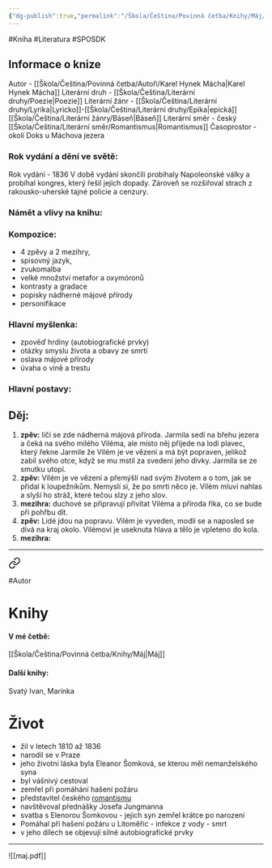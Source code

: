 ```yaml
---
{"dg-publish":true,"permalink":"/Škola/Čeština/Povinná četba/Knihy/Máj/","created":"2023-11-28T12:00:14.628+01:00","updated":"2024-05-19T15:11:46.572+02:00"}
---
```


#Kniha #Literatura #SPOSDK
## Informace o knize
Autor - [[Škola/Čeština/Povinná četba/Autoři/Karel Hynek Mácha\|Karel Hynek Mácha]]
Literární druh - [[Škola/Čeština/Literární druhy/Poezie\|Poezie]]
Literární žánr - [[Škola/Čeština/Literární druhy/Lyrika\|Lyricko]]-[[Škola/Čeština/Literární druhy/Epika\|epická]] [[Škola/Čeština/Literární žánry/Báseň\|Báseň]]
Literární směr - český [[Škola/Čeština/Literární směr/Romantismus\|Romantismus]]
Časoprostor - okolí Doks u Máchova jezera
### Rok vydání a dění ve světě:
Rok vydání - 1836
V době vydání skončili probíhaly Napoleonské války a probíhal kongres, který řešil jejich dopady. Zároveň se rozšiřoval strach z rakousko-uherské tajné policie a cenzury.
### Námět a vlivy na knihu:
### Kompozice: 
- 4 zpěvy a 2 mezihry, 
- spisovný jazyk, 
- zvukomalba
- velké množství metafor a oxymóronů
- kontrasty a gradace
- popisky nádherné májové přírody
- personifikace
### Hlavní myšlenka:
- zpověď hrdiny (autobiografické prvky) 
- otázky smyslu života a obavy ze smrti
- oslava májové přírody
- úvaha o vině a trestu
### Hlavní postavy:

## Děj:
1. **zpěv:** líčí se zde nádherná májová příroda. Jarmila sedí na břehu jezera a čeká na svého milého Viléma, ale místo něj přijede na lodi plavec, který řekne Jarmile že Vilém je ve vězení a má být popraven, jelikož zabil svého otce, když se mu mstil za svedení jeho dívky. Jarmila se ze smutku utopí.
2. **zpěv:** Vilém je ve vězení a přemýšlí nad svým životem a o tom, jak se přidal k loupežníkům. Nemyslí si, že po smrti něco je. Vilém mluví nahlas a slyší ho stráž, které tečou slzy z jeho slov.
1. **mezihra:** duchové se připravují přivítat Viléma a příroda říka, co se bude při pohřbu dít.
3. **zpěv:** Lidé jdou na popravu. Vilém je vyveden, modlí se a naposled se dívá na kraj okolo. Vilémovi je useknuta hlava a tělo je vpleteno do kola.
2. **mezihra:**  

___

<div class="transclusion internal-embed is-loaded"><a class="markdown-embed-link" href="/skola/cestina/povinna-cetba/autori/karel-hynek-macha/" aria-label="Open link"><svg xmlns="http://www.w3.org/2000/svg" width="24" height="24" viewBox="0 0 24 24" fill="none" stroke="currentColor" stroke-width="2" stroke-linecap="round" stroke-linejoin="round" class="svg-icon lucide-link"><path d="M10 13a5 5 0 0 0 7.54.54l3-3a5 5 0 0 0-7.07-7.07l-1.72 1.71"></path><path d="M14 11a5 5 0 0 0-7.54-.54l-3 3a5 5 0 0 0 7.07 7.07l1.71-1.71"></path></svg></a><div class="markdown-embed">




#Autor 
# Knihy
#### V mé četbě:
[[Škola/Čeština/Povinná četba/Knihy/Máj\|Máj]]
#### Další knihy:
Svatý Ivan, Marinka
# Život
- žil v letech 1810 až 1836
- narodil se v Praze
- jeho životní láska byla Eleanor Šomková, se kterou měl nemanželského syna
- byl vášnivý cestoval
- zemřel při pomáhání hašení požáru
- představitel českého [romantismu](Romantismus.md)
- navštěvoval přednášky Josefa Jungmanna
- svatba s Elenorou Šomkovou - jejich syn zemřel krátce po narození
- Pomáhal při hašení požáru u Litoměřic - infekce z vody - smrt
- v jeho dílech se objevují silné autobiografické prvky



</div></div>

___

![[maj.pdf]]